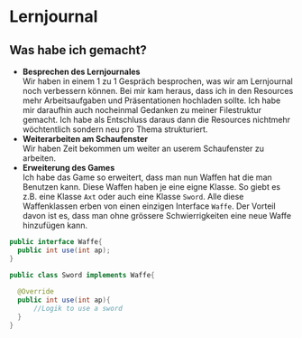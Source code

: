 # Lernjournal

## Was habe ich gemacht?
- **Besprechen des Lernjournales** <br/>
Wir haben in einem 1 zu 1 Gespräch besprochen, was wir am Lernjournal noch verbessern können. Bei mir kam heraus, dass ich in den Resources mehr Arbeitsaufgaben und Präsentationen hochladen sollte. Ich habe mir daraufhin auch nocheinmal Gedanken zu meiner Filestruktur gemacht. Ich habe als Entschluss daraus dann die Resources nichtmehr wöchtentlich sondern neu pro Thema strukturiert.
- **Weiterarbeiten am Schaufenster** <br/>
Wir haben Zeit bekommen um weiter an userem Schaufenster zu arbeiten. 
- **Erweiterung des Games** <br/>
Ich habe das Game so erweitert, dass man nun Waffen hat die man Benutzen kann. Diese Waffen haben je eine eigne Klasse. So giebt es z.B. eine Klasse `Axt` oder auch eine Klasse `Sword`. Alle diese Waffenklassen erben von einen einzigen Interface `Waffe`. Der Vorteil davon ist es, dass man ohne grössere Schwierrigkeiten eine neue Waffe hinzufügen kann. 

```java
public interface Waffe{
  public int use(int ap);
}

public class Sword implements Waffe{
  
  @Override
  public int use(int ap){
      //Logik to use a sword
  }
}

```
